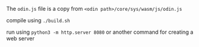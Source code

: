 The `odin.js` file is a copy from `<odin path>/core/sys/wasm/js/odin.js`

compile using `./build.sh`

run using `python3 -m http.server 8080` or another command for creating a web server
